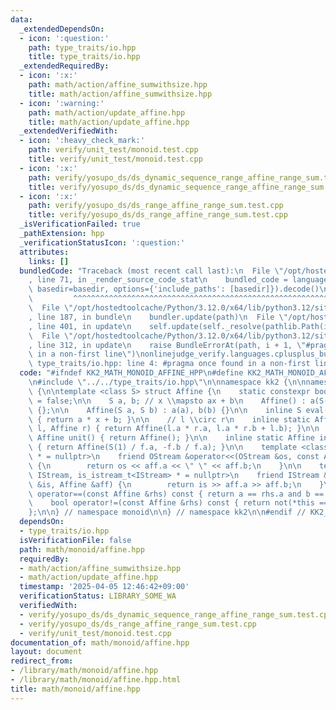 ```yaml
---
data:
  _extendedDependsOn:
  - icon: ':question:'
    path: type_traits/io.hpp
    title: type_traits/io.hpp
  _extendedRequiredBy:
  - icon: ':x:'
    path: math/action/affine_sumwithsize.hpp
    title: math/action/affine_sumwithsize.hpp
  - icon: ':warning:'
    path: math/action/update_affine.hpp
    title: math/action/update_affine.hpp
  _extendedVerifiedWith:
  - icon: ':heavy_check_mark:'
    path: verify/unit_test/monoid.test.cpp
    title: verify/unit_test/monoid.test.cpp
  - icon: ':x:'
    path: verify/yosupo_ds/ds_dynamic_sequence_range_affine_range_sum.test.cpp
    title: verify/yosupo_ds/ds_dynamic_sequence_range_affine_range_sum.test.cpp
  - icon: ':x:'
    path: verify/yosupo_ds/ds_range_affine_range_sum.test.cpp
    title: verify/yosupo_ds/ds_range_affine_range_sum.test.cpp
  _isVerificationFailed: true
  _pathExtension: hpp
  _verificationStatusIcon: ':question:'
  attributes:
    links: []
  bundledCode: "Traceback (most recent call last):\n  File \"/opt/hostedtoolcache/Python/3.12.0/x64/lib/python3.12/site-packages/onlinejudge_verify/documentation/build.py\"\
    , line 71, in _render_source_code_stat\n    bundled_code = language.bundle(stat.path,\
    \ basedir=basedir, options={'include_paths': [basedir]}).decode()\n          \
    \         ^^^^^^^^^^^^^^^^^^^^^^^^^^^^^^^^^^^^^^^^^^^^^^^^^^^^^^^^^^^^^^^^^^^^^^^^^^^^^^^^^\n\
    \  File \"/opt/hostedtoolcache/Python/3.12.0/x64/lib/python3.12/site-packages/onlinejudge_verify/languages/cplusplus.py\"\
    , line 187, in bundle\n    bundler.update(path)\n  File \"/opt/hostedtoolcache/Python/3.12.0/x64/lib/python3.12/site-packages/onlinejudge_verify/languages/cplusplus_bundle.py\"\
    , line 401, in update\n    self.update(self._resolve(pathlib.Path(included), included_from=path))\n\
    \  File \"/opt/hostedtoolcache/Python/3.12.0/x64/lib/python3.12/site-packages/onlinejudge_verify/languages/cplusplus_bundle.py\"\
    , line 312, in update\n    raise BundleErrorAt(path, i + 1, \"#pragma once found\
    \ in a non-first line\")\nonlinejudge_verify.languages.cplusplus_bundle.BundleErrorAt:\
    \ type_traits/io.hpp: line 4: #pragma once found in a non-first line\n"
  code: "#ifndef KK2_MATH_MONOID_AFFINE_HPP\n#define KK2_MATH_MONOID_AFFINE_HPP 1\n\
    \n#include \"../../type_traits/io.hpp\"\n\nnamespace kk2 {\n\nnamespace monoid\
    \ {\n\ntemplate <class S> struct Affine {\n    static constexpr bool commutative\
    \ = false;\n\n    S a, b; // x \\mapsto ax + b\n    Affine() : a(S(1)), b(S(0))\
    \ {};\n\n    Affine(S a, S b) : a(a), b(b) {}\n\n    inline S eval(S x) const\
    \ { return a * x + b; }\n\n    // l \\circ r\n    inline static Affine op(Affine\
    \ l, Affine r) { return Affine(l.a * r.a, l.a * r.b + l.b); }\n\n    inline static\
    \ Affine unit() { return Affine(); }\n\n    inline static Affine inv(Affine f)\
    \ { return Affine(S(1) / f.a, -f.b / f.a); }\n\n    template <class OStream, is_ostream_t<OStream>\
    \ * = nullptr>\n    friend OStream &operator<<(OStream &os, const Affine &aff)\
    \ {\n        return os << aff.a << \" \" << aff.b;\n    }\n\n    template <class\
    \ IStream, is_istream_t<IStream> * = nullptr>\n    friend IStream &operator>>(IStream\
    \ &is, Affine &aff) {\n        return is >> aff.a >> aff.b;\n    }\n\n    bool\
    \ operator==(const Affine &rhs) const { return a == rhs.a and b == rhs.b; }\n\n\
    \    bool operator!=(const Affine &rhs) const { return not(*this == rhs); }\n\
    };\n\n} // namespace monoid\n\n} // namespace kk2\n\n#endif // KK2_MATH_MONOID_AFFINE_HPP\n"
  dependsOn:
  - type_traits/io.hpp
  isVerificationFile: false
  path: math/monoid/affine.hpp
  requiredBy:
  - math/action/affine_sumwithsize.hpp
  - math/action/update_affine.hpp
  timestamp: '2025-04-05 12:46:42+09:00'
  verificationStatus: LIBRARY_SOME_WA
  verifiedWith:
  - verify/yosupo_ds/ds_dynamic_sequence_range_affine_range_sum.test.cpp
  - verify/yosupo_ds/ds_range_affine_range_sum.test.cpp
  - verify/unit_test/monoid.test.cpp
documentation_of: math/monoid/affine.hpp
layout: document
redirect_from:
- /library/math/monoid/affine.hpp
- /library/math/monoid/affine.hpp.html
title: math/monoid/affine.hpp
---
```

